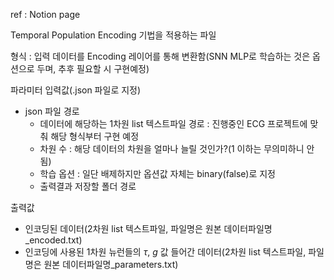 ref : Notion page

Temporal Population Encoding 기법을 적용하는 파일

형식 : 입력 데이터를 Encoding 레이어를 통해 변환함(SNN MLP로 학습하는 것은 옵션으로 두며, 추후 필요할 시 구현예정)

파라미터 입력값(.json 파일로 지정)

- json 파일 경로
    - 데이터에 해당하는 1차원 list 텍스트파일 경로 : 진행중인 ECG 프로젝트에 맞춰 해당 형식부터 구현 예정
    - 차원 수 : 해당 데이터의 차원을 얼마나 늘릴 것인가?(1 이하는 무의미하니 안됨)
    - 학습 옵션 : 일단 배제하지만 옵션값 자체는 binary(false)로 지정
    - 출력결과 저장할 폴더 경로

출력값

- 인코딩된 데이터(2차원 list 텍스트파일, 파일명은 원본 데이터파일명_encoded.txt)
- 인코딩에 사용된 1차원 뉴런들의 $\tau$, $g$ 값 들어간 데이터(2차원 list 텍스트파일, 파일명은 원본 데이터파일명_parameters.txt)